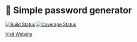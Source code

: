 # :rocket: Simple password generator

[![Build Status](https://travis-ci.com/turkaytunc/pass-gen.svg?branch=main)](https://travis-ci.com/turkaytunc/pass-gen)
[![Coverage Status](https://coveralls.io/repos/github/turkaytunc/pass-gen/badge.svg)](https://coveralls.io/github/turkaytunc/pass-gen)

[Visit Website](https://turkaytunc.github.io/pass-gen/)
